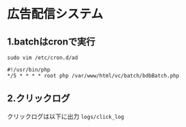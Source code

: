 # 広告配信システム
## 1.batchはcronで実行  
`sudo vim /etc/cron.d/ad`  
```
#!/usr/bin/php
*/5 * * * * root php /var/www/html/vc/batch/bdbBatch.php
```
## 2.クリックログ
クリックログは以下に出力
`logs/click_log`